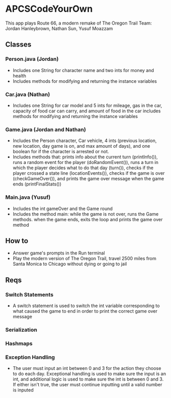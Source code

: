 # APCSCodeYourOwn
This app plays Route 66, a modern remake of The Oregon Trail
Team: Jordan Hanleybrown, Nathan Sun, Yusuf Moazzam

## Classes
### Person.java (Jordan)
- Includes one String for character name and two ints for money and health
- Includes methods for modifying and returning the instance variables
### Car.java (Nathan)
- Includes one String for car model and 5 ints for mileage, gas in the car, capacity of food car can carry, and amount of food in the car
includes methods for modifying and returning the instance variables
### Game.java (Jordan and Nathan)
- Includes the Person character, Car vehicle, 4 ints (previous location, new location, day game is on, and max amount of days), and one boolean for if the character is arrested or not.
- Includes methods that: prints info about the current turn (printInfo()), runs a random event for the player (doRandomEvent()), runs a turn in which the player decides what to do that day (turn()), checks if the player crossed a state line (locationEvents()), checks if the game is over (checkGameOver()), and prints the game over message when the game ends (printFinalStats())
### Main.java (Yusuf)
- Includes the int gameOver and the Game round
- Includes the method main: while the game is not over, runs the Game methods. when the game ends, exits the loop and prints the game over method

## How to
- Answer game's prompts in the Run terminal
- Play the modern version of The Oregon Trail, travel 2500 miles from Santa Monica to Chicago without dying or going to jail

## Reqs
### Switch Statements
- A switch statement is used to switch the int variable corresponding to what caused the game to end in order to print the correct game over message
### Serialization
### Hashmaps
### Exception Handling
- The user must input an int between 0 and 3 for the action they choose to do each day. Exceptional handling is used to make sure the input is an int, and additional logic is used to make sure the int is between 0 and 3. If either isn't true, the user must continue inputting until a valid number is inputed